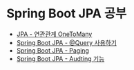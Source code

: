 # Spring Boot JPA 공부

- [JPA - 연관관계 OneToMany](./sample-onetomany/README.md)
- [Spring Boot JPA - @Query 사용하기](./sample-query/README.md)
- [Spring Boot JPA - Paging](./sample-paging/README.md)
- [Spring Boot JPA - Audting 기능](./sample-audit/README.md)